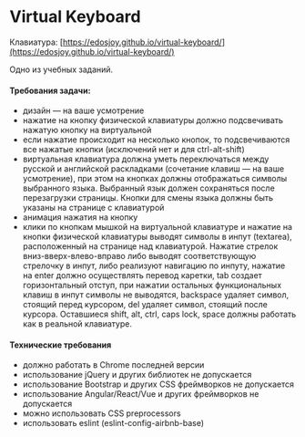 # Virtual Keyboard

Клавиатура: [https://edosjoy.github.io/virtual-keyboard/](https://edosjoy.github.io/virtual-keyboard/)

Одно из учебных заданий.

#### Требования задачи:
* дизайн — на ваше усмотрение
* нажатие на кнопкy физической клавиатуры должно подсвечивать нажатую кнопку на виртуальной
* если нажатие происходит на несколько кнопок, то подсвечиваются все нажатые кнопки (исключений нет и для ctrl-alt-shift)
* виртуальная клавиатура должна уметь переключаться между русской и английской раскладками (сочетание клавиш — на ваше усмотрение), при этом на кнопках должны отображаться символы выбранного языка. Выбранный язык должен сохраняться после перезагрузки страницы. Кнопки для смены языка должны быть указаны на странице c клавиатурой
* анимация нажатия на кнопку
* клики по кнопкам мышкой на виртуальной клавиатуре и нажатие на кнопки физической клавиатуры выводят символы в инпут (textarea), расположенный на странице над клавиатурой. Нажатие стрелок вниз-вверх-влево-вправо либо выводят соответствующую стрелочку в инпут, либо реализуют навигацию по инпуту, нажатие на enter должно осуществлять перевод каретки, tab создает горизонтальный отступ, при нажатии остальных функциональных клавиш в инпут символы не выводятся, backspace удаляет символ, стоящий перед курсором, del удаляет символ, стоящий после курсора. Оставшиеся shift, alt, ctrl, caps lock, space должны работать как в реальной клавиатуре.

#### Технические требования
* должно работать в Chrome последней версии
* использование jQuery и других библиотек не допускается
* использование Bootstrap и других CSS фреймворков не допускается
* использование Angular/React/Vue и других фреймворков не допускается
* можно использовать CSS preprocessors
* использовать eslint (eslint-config-airbnb-base)
